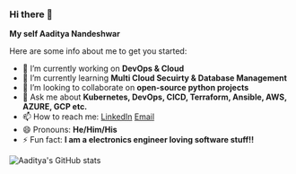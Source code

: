 ### Hi there 👋

**My self Aaditya Nandeshwar**

Here are some info about me to get you started:

- 🔭 I’m currently working on **DevOps & Cloud**
- 🌱 I’m currently learning **Multi Cloud Secuirty & Database Management**
- 👯 I’m looking to collaborate on **open-source python projects**
- 💬 Ask me about **Kubernetes, DevOps, CICD, Terraform, Ansible, AWS, AZURE, GCP etc.**
- 📫 How to reach me: [LinkedIn](https://www.linkedin.com/in/aaditya-nandeshwar/) [Email](aadityanandeshwar93@gmail.com)
- 😄 Pronouns: **He/Him/His**
- ⚡ Fun fact: **I am a electronics engineer loving software stuff!!**

![Aaditya's GitHub stats](https://github-readme-stats.vercel.app/api?username=Aaditya-Nandeshwar&show_icons=true&theme=radical)

